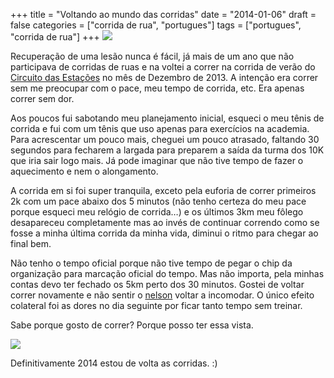 +++
title = "Voltando ao mundo das corridas"
date = "2014-01-06"
draft = false
categories = ["corrida de rua", "portugues"]
tags = ["portugues", "corrida de rua"]
+++
![]( http://distilleryimage7.s3.amazonaws.com/7819a45a6c2311e382be12a6477cc8fb_6.jpg)

Recuperação de uma lesão nunca é fácil, já mais de um ano que não
participava de corridas de ruas e na voltei a correr na corrida de verão
do [Circuito das Estações](http://circuitodasestacoes.ativo.com/) no mês
de Dezembro de 2013. A intenção era correr sem me preocupar com o pace,
meu tempo de corrida, etc. Era apenas correr sem dor.

Aos poucos fui sabotando meu planejamento inicial, esqueci o meu tênis
de corrida e fui com um tênis que uso apenas para exercícios na
academia. Para acrescentar um pouco mais, cheguei um pouco atrasado,
faltando 30 segundos para fecharem a largada para preparem a saída da
turma dos 10K que iria sair logo mais. Já pode imaginar que não tive
tempo de fazer o aquecimento e nem o alongamento.

A corrida em si foi super tranquila, exceto pela euforia de correr
primeiros 2k com um pace abaixo dos 5 minutos (não tenho certeza do meu
pace porque esqueci meu relógio de corrida…) e os últimos 3km meu fôlego
desapareceu completamente mas ao invés de continuar correndo como se
fosse a minha última corrida da minha vida, diminui o ritmo para chegar
ao final bem.

Não tenho o tempo oficial porque não tive tempo de pegar o chip da
organização para marcação oficial do tempo. Mas não importa, pela minhas
contas devo ter fechado os 5km perto dos 30 minutos. Gostei de voltar
correr novamente e não sentir o
[nelson](http://www.fernandoike.com/2013/01/03/2012-a-transicao/) voltar
a incomodar. O único efeito colateral foi as dores no dia seguinte por
ficar tanto tempo sem treinar.

Sabe porque gosto de correr? Porque posso ter essa vista.

![](http://distilleryimage7.s3.amazonaws.com/b34b54986c2211e3889112900d0d04d7_6.jpg)

Definitivamente 2014 estou de volta as corridas. :)
